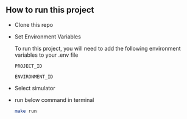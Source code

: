 ## How to run this project

- Clone this repo
- Set Environment Variables

  To run this project, you will need to add the following environment variables to your .env file

  `PROJECT_ID`

  `ENVIRONMENT_ID`

- Select simulator

- run below command in terminal
  ```bash
  make run
  ```
